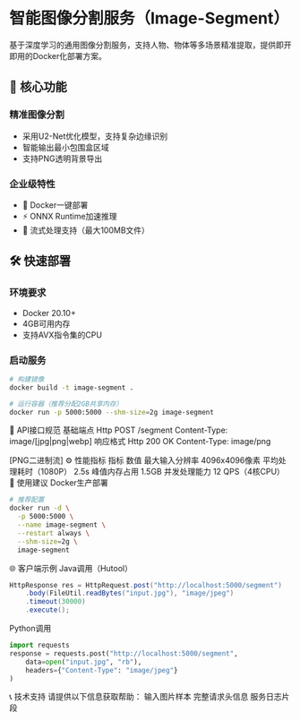 # 智能图像分割服务（Image-Segment）

基于深度学习的通用图像分割服务，支持人物、物体等多场景精准提取，提供即开即用的Docker化部署方案。

## 🎯 核心功能

### 精准图像分割
- 采用U2-Net优化模型，支持复杂边缘识别
- 智能输出最小包围盒区域
- 支持PNG透明背景导出

### 企业级特性
- 🐳 Docker一键部署
- ⚡ ONNX Runtime加速推理
- 🔄 流式处理支持（最大100MB文件）

## 🛠️ 快速部署

### 环境要求
- Docker 20.10+
- 4GB可用内存
- 支持AVX指令集的CPU

### 启动服务
```bash
# 构建镜像
docker build -t image-segment .

# 运行容器（推荐分配2GB共享内存）
docker run -p 5000:5000 --shm-size=2g image-segment
```
📡 API接口规范
基础端点
Http
POST /segment
Content-Type: image/[jpg|png|webp]
响应格式
Http
200 OK
Content-Type: image/png

[PNG二进制流]
⚙️ 性能指标
指标	数值
最大输入分辨率	4096x4096像素
平均处理耗时（1080P）	2.5s
峰值内存占用	1.5GB
并发处理能力	12 QPS（4核CPU）
📌 使用建议
Docker生产部署
```Bash
# 推荐配置
docker run -d \
  -p 5000:5000 \
  --name image-segment \
  --restart always \
  --shm-size=2g \
  image-segment
```

🌐 客户端示例
Java调用（Hutool）
```Java
HttpResponse res = HttpRequest.post("http://localhost:5000/segment")
    .body(FileUtil.readBytes("input.jpg"), "image/jpeg")
    .timeout(30000)
    .execute();
```
Python调用
```Python
import requests
response = requests.post("http://localhost:5000/segment", 
    data=open("input.jpg", "rb"),
    headers={"Content-Type": "image/jpeg"}
)
```
📞 技术支持
请提供以下信息获取帮助：
输入图片样本
完整请求头信息
服务日志片段